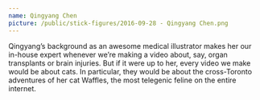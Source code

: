 ```yaml
---
name: Qingyang Chen
picture: /public/stick-figures/2016-09-28 - Qingyang Chen.png
---
```


Qingyang’s background as an awesome medical illustrator makes her our in-house expert whenever we’re making a video about, say, organ transplants or brain injuries. But if it were up to her, every video we make would be about cats. In particular, they would be about the cross-Toronto adventures of her cat Waffles, the most telegenic feline on the entire internet.
